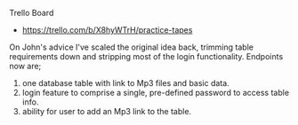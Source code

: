 Trello Board
- https://trello.com/b/X8hyWTrH/practice-tapes

On John's advice I've scaled the original idea back, trimming table requirements down and stripping most of the login functionality.
Endpoints now are;
1) one database table with link to Mp3 files and basic data.
2) login feature to comprise a single, pre-defined password to access table info.
3) ability for user to add an Mp3 link to the table.
